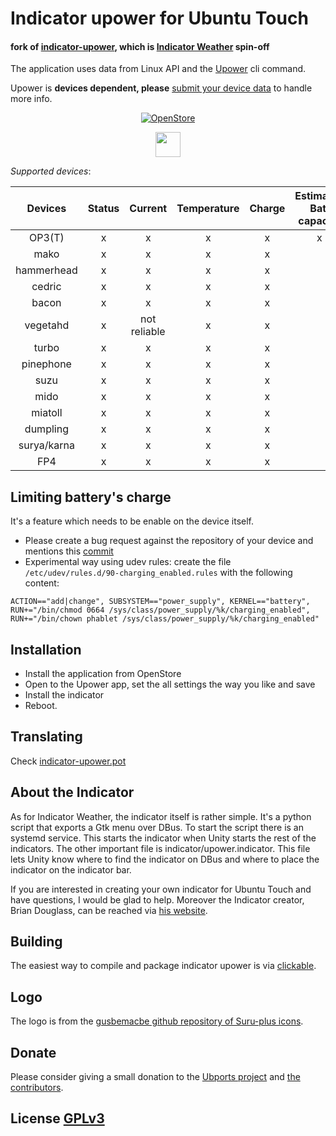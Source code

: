 # Indicator upower for Ubuntu Touch 

#### fork of [indicator-upower](https://gitlab.com/ernesst/indicator-upower), which is [Indicator Weather](https://gitlab.com/bhdouglass/indicator-weather/) spin-off


The application uses data from Linux API and the [Upower](https://upower.freedesktop.org/) cli command.

Upower is **devices dependent, please** [submit your device data](https://github.com/paulcarroty/indicator-upower/blob/master/docs/add_device.md) to handle more info.

<div id="openstore-logo" align="center">
<a href="https://open-store.io/app/indicator.upower.ernesst.fork"><img src="https://open-store.io/badges/en_US.png" alt="OpenStore" /></a>

<a href="https://patreon.com/paulcarroty"><img src="https://img.shields.io/badge/donate_on-patreon-f96854?style=for-the-badge" height="40" /></a>  
</div>

*Supported devices*:


|   Devices  | Status |    Current   | Temperature | Charge | Estimated Bat. capacity   |Remaining life  | Limiting battery's charge |Battery Cycle|
|:----------:|:------:|:------------:|:-----------:|:------:|:-------:|:---------------:|:----------------------:|:----------------------:|
|   OP3(T)   |    x   |       x      |      x      |    x   |    x    |        x        |            x           |           x          |
|    mako    |    x   |       x      |      x      |    x   |         |        x        |           no           |                      |
| hammerhead |    x   |       x      |      x      |    x   |         |        no       |           no           |                      |
|   cedric   |    x   |       x      |      x      |    x   |         |        x        |           no           |                      |
|    bacon   |    x   |       x      |      x      |    x   |         |        no       |           no           |                      |
|  vegetahd  |    x   | not reliable |      x      |    x   |         |        no       |           no           |                      |
|  turbo     |    x   |       x      |      x      |    x   |         |        no       |           no           |            x         |
| pinephone  |    x   |       x      |      x      |    x   |         |        no       |           no           |                      |
| suzu       |    x   |       x      |      x      |    x   |         |        no       |           no           |            x         |
| mido       |    x   |       x      |      x      |    x   |         |        no       |           no           |                      |
| miatoll    |    x   |       x      |      x      |    x   |         |        no       |           no           |            x         |
| dumpling   |    x   |       x      |      x      |    x   |         |        x        |           x            |            x         |
| surya/karna|    x   |       x      |      x      |    x   |         |        x        |           x            |            x         |
| FP4        |    x   |       x      |      x      |    x   |         |        x        |           x            |            x         |

## Limiting battery's charge
It's a feature which needs to be enable on the device itself.
- Please create a bug request against the repository of your device and mentions this [commit](https://github.com/Halium/android_device_oneplus_oneplus3/pull/10/commits/f9154c467c0f6c6d9748f9d854dff01b44cce66f)
- Experimental way using udev rules: create the file `/etc/udev/rules.d/90-charging_enabled.rules` with the following content:

```
ACTION=="add|change", SUBSYSTEM=="power_supply", KERNEL=="battery", RUN+="/bin/chmod 0664 /sys/class/power_supply/%k/charging_enabled", RUN+="/bin/chown phablet /sys/class/power_supply/%k/charging_enabled"

```

## Installation
- Install the application from OpenStore
- Open to the Upower app, set the all settings the way you like and save
- Install the indicator
- Reboot.

## Translating

Check [indicator-upower.pot](https://github.com/paulcarroty/indicator-upower/blob/master/po/indicator-upower.pot)

## About the Indicator
As for Indicator Weather, the indicator itself is rather simple. It's a python script that exports a Gtk
menu over DBus. To start the script there is an systemd service. This starts the indicator when
Unity starts the rest of the indicators. The other important file is
indicator/upower.indicator. This file lets Unity know where to
find the indicator on DBus and where to place the indicator on the indicator bar.

If you are interested in creating your own indicator for Ubuntu Touch and have
questions, I would be glad to help.
Moreover the Indicator creator, Brian Douglass, can be reached via [his website](https://bhdouglass.com/contact.html).

## Building

The easiest way to compile and package indicator upower is via [clickable](https://github.com/bhdouglass/clickable).

## Logo

The logo is from the [gusbemacbe github repository of Suru-plus icons](https://github.com/gusbemacbe/suru-plus).

## Donate

Please consider giving a small donation to the [Ubports project](https://ubports.com/donate) and [the contributors](https://github.com/paulcarroty/indicator-upower/graphs/contributors).

## License [GPLv3](https://github.com/paulcarroty/indicator-upower/blob/master/LICENSE)
